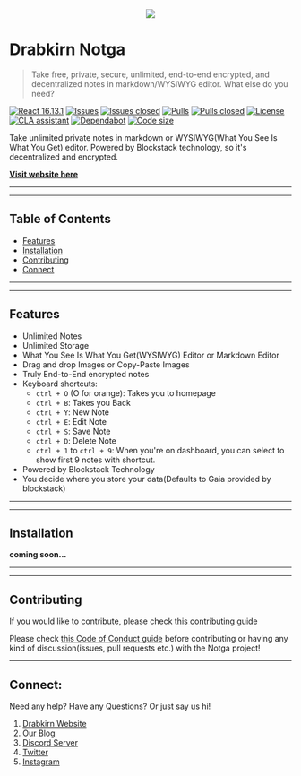 <div align="center">
  <img src="https://github.com/drabkirn/notga/raw/master/drabkirn-logo-120x120.png"/>
</div>

# Drabkirn Notga

<!-- TODO: Add short moto -->
> Take free, private, secure, unlimited, end-to-end encrypted, and decentralized notes in markdown/WYSIWYG editor. What else do you need?

<!-- Add languages, CI/CD, main frameworks used from shields.io. Example -->
[![React 16.13.1](https://img.shields.io/badge/React-v16.13.1-blue.svg)](https://reactjs.org/)
[![Issues](https://img.shields.io/github/issues/drabkirn/notga.svg)](https://github.com/drabkirn/notga/issues)
[![Issues closed](https://img.shields.io/github/issues-closed/drabkirn/notga.svg)](https://github.com/drabkirn/notga/issues)
[![Pulls](https://img.shields.io/github/issues-pr/drabkirn/notga.svg)](https://github.com/drabkirn/notga/pulls)
[![Pulls closed](https://img.shields.io/github/issues-pr-closed/drabkirn/notga.svg)](https://github.com/drabkirn/notga/pulls)
[![License](https://img.shields.io/github/license/drabkirn/notga.svg)](https://choosealicense.com/licenses/agpl-3.0/)
[![CLA assistant](https://cla-assistant.io/readme/badge/drabkirn/notga)](https://cla-assistant.io/drabkirn/notga)
[![Dependabot](https://badgen.net/dependabot/drabkirn/notga?icon=dependabot)]()
[![Code size](https://img.shields.io/github/languages/code-size/drabkirn/notga)]()

<!-- TODO: Full Description of Project goes here -->
Take unlimited private notes in markdown or WYSIWYG(What You See Is What You Get) editor. Powered by Blockstack technology, so it's decentralized and encrypted.

**[Visit website here](https://go.cdadityang.xyz/notga)**

-----
-----

## Table of Contents
- [Features](#features)
- [Installation](#installation)
- [Contributing](#contributing)
- [Connect](#connect)

-----
-----

## Features
* Unlimited Notes
* Unlimited Storage
* What You See Is What You Get(WYSIWYG) Editor or Markdown Editor
* Drag and drop Images or Copy-Paste Images
* Truly End-to-End encrypted notes
* Keyboard shortcuts:
  * `ctrl + O` (O for orange): Takes you to homepage
  * `ctrl + B`: Takes you Back
  * `ctrl + Y`: New Note
  * `ctrl + E`: Edit Note
  * `ctrl + S`: Save Note
  * `ctrl + D`: Delete Note
  * `ctrl + 1` to `ctrl + 9`: When you're on dashboard, you can select to show first 9 notes with shortcut.
* Powered by Blockstack Technology
* You decide where you store your data(Defaults to Gaia provided by blockstack)

-----
-----

## Installation
<!-- TODO: Change these steps to mirror your repo's installation -->
**coming soon...**

-----
-----

## Contributing
If you would like to contribute, please check [this contributing guide](https://github.com/drabkirn/notga/blob/master/CONTRIBUTING.md)

Please check [this Code of Conduct guide](https://github.com/drabkirn/notga/blob/master/CODE_OF_CONDUCT.md) before contributing or having any kind of discussion(issues, pull requests etc.) with the Notga project!

-----

## Connect:
Need any help? Have any Questions? Or just say us hi!

1. [Drabkirn Website](https://go.cdadityang.xyz/drab)
2. [Our Blog](https://go.cdadityang.xyz/blog)
3. [Discord Server](https://go.cdadityang.xyz/discord)
4. [Twitter](https://go.cdadityang.xyz/DtwtK)
5. [Instagram](https://go.cdadityang.xyz/DinsK)